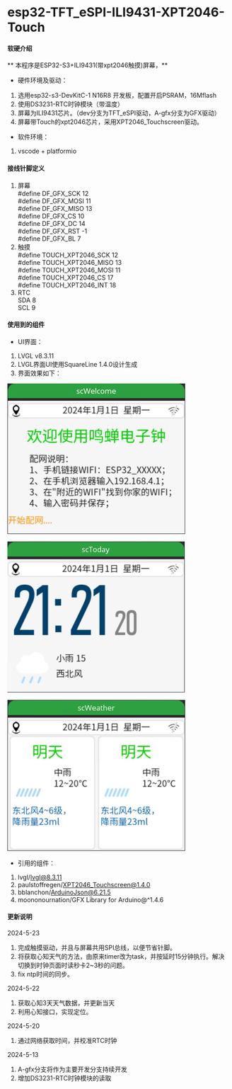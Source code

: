 # esp32-TFT_eSPI-ILI9431-XPT2046-Touch

#### 软硬介绍
 **   本程序是ESP32-S3+ILI9431(带xpt2046触摸)屏幕，**
- 硬件环境及驱动：
1. 选用esp32-s3-DevKitC-1  N16R8 开发板，配置开启PSRAM，16Mflash
2. 使用DS3231-RTC时钟模块（带温度）
3. 屏幕为ILI9431芯片。（dev分支为TFT_eSPI驱动，A-gfx分支为GFX驱动）
4. 屏幕带Touch的xpt2046芯片，采用XPT2046_Touchscreen驱动。
- 软件环境：
1. vscode + platformio  

#### 接线针脚定义
1. 屏幕  
#define DF_GFX_SCK 12  
#define DF_GFX_MOSI 11  
#define DF_GFX_MISO 13  
#define DF_GFX_CS 10  
#define DF_GFX_DC 14  
#define DF_GFX_RST -1  
#define DF_GFX_BL 7  
2. 触摸  
#define TOUCH_XPT2046_SCK 12  
#define TOUCH_XPT2046_MISO 13  
#define TOUCH_XPT2046_MOSI 11  
#define TOUCH_XPT2046_CS 17  
#define TOUCH_XPT2046_INT 18  
3. RTC  
SDA 8  
SCL 9  

#### 使用到的组件  
- UI界面： 
1. LVGL v8.3.11
2. LVGL界面UI使用SquareLine 1.4.0设计生成
3. 界面效果如下：  

![Alt text](./images/screen_1.png)  

![Alt text](./images/screen_2.png)  

![Alt text](./images/screen_3.png)  



 - 引用的组件：
1. lvgl/lvgl@8.3.11
2. paulstoffregen/XPT2046_Touchscreen@1.4.0
3. bblanchon/ArduinoJson@6.21.5
4. moononournation/GFX Library for Arduino@^1.4.6 	

#### 更新说明  
2024-5-23
1. 完成触摸驱动，并且与屏幕共用SPI总线，以便节省针脚。  
2. 将获取心知天气的方法，由原来timer改为task，并按延时15分钟执行。解决切换到时钟页面时读秒卡2~3秒的问题。  
3. fix ntp时间的同步。

2024-5-22
1. 获取心知3天天气数据，并更新当天
2. 利用心知接口，实现定位。

2024-5-20
1. 通过网络获取时间，并校准RTC时钟  

2024-5-13
1.  A-gfx分支将作为主要开发分支持续开发
2.  增加DS3231-RTC时钟模块的读取 


